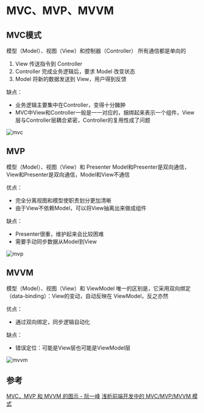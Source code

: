 # MVC、MVP、MVVM

## MVC模式
模型（Model）、视图（View）和控制器（Controller）
所有通信都是单向的

1. View 传送指令到 Controller
2. Controller 完成业务逻辑后，要求 Model 改变状态
3. Model 将新的数据发送到 View，用户得到反馈

缺点：
- 业务逻辑主要集中在Controller，变得十分臃肿
- MVC中View和Controller一般是一一对应的，捆绑起来表示一个组件，View层与Controller层耦合紧密，Controller的复用性成了问题

![mvc](http://www.ruanyifeng.com/blogimg/asset/2015/bg2015020105.png)

## MVP
模型（Model）、视图（View）和 Presenter
Model和Presenter是双向通信，View和Presenter是双向通信，Model和View不通信

优点：
- 完全分离视图和模型使职责划分更加清晰
- 由于View不依赖Model，可以将View抽离出来做成组件

缺点：
- Presenter很重，维护起来会比较困难
- 需要手动同步数据从Model到View

![mvp](http://www.ruanyifeng.com/blogimg/asset/2015/bg2015020109.png)

## MVVM
模型（Model）、视图（View）和 ViewModel
唯一的区别是，它采用双向绑定（data-binding）：View的变动，自动反映在 ViewModel，反之亦然

优点：
- 通过双向绑定，同步逻辑自动化

缺点：
- 错误定位：可能是View层也可能是ViewModel层

![mvvm](http://www.ruanyifeng.com/blogimg/asset/2015/bg2015020110.png)

## 参考
[MVC，MVP 和 MVVM 的图示 - 阮一峰](http://www.ruanyifeng.com/blog/2015/02/mvcmvp_mvvm.html)
[浅析前端开发中的 MVC/MVP/MVVM 模式](https://juejin.im/post/593021272f301e0058273468#heading-0)
